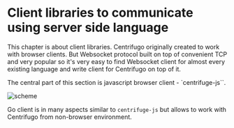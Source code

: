 # Client libraries to communicate using server side language

This chapter is about client libraries. Centrifugo originally created to work
with browser clients. But Websocket protocol built on top of convenient TCP and very
popular so it's very easy to find Websocket client for almost every existing language
and write client for Centrifugo on top of it.

The central part of this section is javascript browser client - `centrifuge-js``.

![scheme](https://raw.githubusercontent.com/centrifugal/documentation/master/assets/images/scheme_client.png)

Go client is in many aspects similar to `centrifuge-js` but allows to work with Centrifugo
from non-browser environment.
